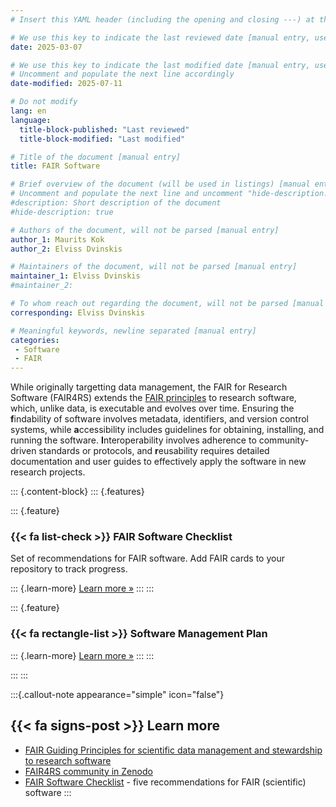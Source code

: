 ```yaml
---
# Insert this YAML header (including the opening and closing ---) at the beginning of the document and fill it out accordingly

# We use this key to indicate the last reviewed date [manual entry, use YYYY-MM-DD]
date: 2025-03-07

# We use this key to indicate the last modified date [manual entry, use YYYY-MM-DD]
# Uncomment and populate the next line accordingly
date-modified: 2025-07-11

# Do not modify
lang: en
language: 
  title-block-published: "Last reviewed"
  title-block-modified: "Last modified"

# Title of the document [manual entry]
title: FAIR Software

# Brief overview of the document (will be used in listings) [manual entry]
# Uncomment and populate the next line and uncomment "hide-description: true".
#description: Short description of the document
#hide-description: true

# Authors of the document, will not be parsed [manual entry]
author_1: Maurits Kok
author_2: Elviss Dvinskis

# Maintainers of the document, will not be parsed [manual entry]
maintainer_1: Elviss Dvinskis
#maintainer_2:

# To whom reach out regarding the document, will not be parsed [manual entry]
corresponding: Elviss Dvinskis

# Meaningful keywords, newline separated [manual entry]
categories: 
 - Software
 - FAIR
---
```


While originally targetting data management, the FAIR for Research Software (FAIR4RS) extends the [FAIR principles](../../data/fair_data/fair.md) to research software, which, unlike data, is executable and evolves over time. Ensuring the **f**indability of software involves metadata, identifiers, and version control systems, while **a**ccessibility includes guidelines for obtaining, installing, and running the software. **I**nteroperability involves adherence to community-driven standards or protocols, and **r**eusability requires detailed documentation and user guides to effectively apply the software in new research projects.


::: {.content-block}
::: {.features}

::: {.feature}
### {{< fa list-check >}} FAIR Software Checklist
Set of recommendations for FAIR software. Add FAIR cards to your repository to track progress.

::: {.learn-more}
[Learn more »](./checklist.md)
:::
:::

::: {.feature}
### {{< fa rectangle-list >}} Software Management Plan

::: {.learn-more}
[Learn more »](./software_management_plan.md)
:::
:::

:::
:::


:::{.callout-note appearance="simple" icon="false"}
## {{< fa signs-post >}} Learn more

- [FAIR Guiding Principles for scientific data management and stewardship to research software](https://zenodo.org/records/6623556)
- [FAIR4RS community in Zenodo](https://zenodo.org/communities/fair4rs/records?q=&l=list&p=1&s=10&sort=newest)
- [FAIR Software Checklist](https://fair-software.nl/) - five recommendations for FAIR (scientific) software 
:::